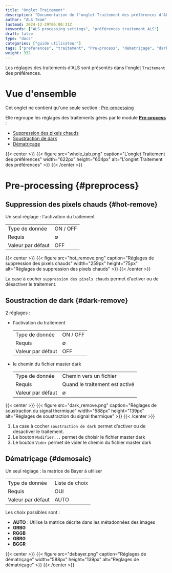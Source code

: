 ```yaml
---
title: "Onglet Traitement"
description: "Documentation de l'onglet Traitement des préférences d'ALS"
author: "ALS Team"
lastmod: 2024-12-29T06:00:31Z
keywords: ["ALS processing settings", "préférences traitement ALS"]
draft: false
type: "docs"
categories: ["guide utilisateur"] 
tags: ["preferences", "traitement", "Pre-process", "dématriçage", "dark", "pixels chauds"]
weight: 332
---
```


Les réglages des traitements d'ALS sont présentés dans l'onglet `Traitement` des préférences.

<div class="row">
<div class="col-md-6">

# Vue d'ensemble

Cet onglet ne contient qu'une seule section : [Pre-processing](#preprocess)

Elle regroupe les réglages des traitements gérés par le module [**Pre-process**](../../modules/preprocess/) :
- [Suppression des pixels chauds](#hot-remove)
- [Soustraction de dark](#dark-remove)
- [Dématriçage](#demosaic)

</div>
<div class="col-md-6 d-flex align-items-center justify-content-center">
{{< center >}}
{{< figure src="whole_tab.png"
caption="L'onglet Traitement des préférences"
width="622px"
height="604px"
alt="L'onglet Traitement des préférences" >}}
{{< /center >}}

</div>
</div>

# Pre-processing {#preprocess}


## Suppression des pixels chauds {#hot-remove}

Un seul réglage : l'activation du traitement

|           |          |
|-----------|----------|
|Type de donnée       | ON / OFF |
| Requis | ∅        |
| Valeur par défaut | OFF      |

{{< center >}}
{{< figure src="hot_remove.png"
caption="Réglages de suppression des pixels chauds"
width="259px"
height="75px"
alt="Réglages de suppression des pixels chauds" >}}
{{< /center >}}

La case à cocher `suppression des pixels chauds` permet d'activer ou de désactiver le traitement.

## Soustraction de dark {#dark-remove}

2 réglages : 

- l'activation du traitement

    |           |          |
    |-----------|----------|
    |Type de donnée       | ON / OFF |
    | Requis | ∅        |
    | Valeur par défaut | OFF      |

- le chemin du fichier master dark

    |           |                                |
    |-----------|--------------------------------|
    |Type de donnée       | Chemin vers un fichier         |
    | Requis | Quand le traitement est activé |
    | Valeur par défaut | ∅                              |

{{< center >}}
{{< figure src="dark_remove.png"
caption="Réglages de soustraction du signal thermique"
width="588px"
height="139px"
alt="Réglages de soustraction du signal thermique" >}}
{{< /center >}}

1. La case à cocher `soustraction de dark` permet d'activer ou de désactiver le traitement. 
2. Le bouton `Modifier...` permet de choisir le fichier master dark
3. Le bouton `Vider` permet de vider le chemin du fichier master dark

## Dématriçage {#demosaic}

Un seul réglage : la matrice de Bayer à utiliser

|           |                |
|-----------|----------------|
|Type de donnée       | Liste de choix |
| Requis | OUI            |
| Valeur par défaut | AUTO           |

Les choix possibles sont :

- **AUTO** : Utilise la matrice décrite dans les métadonnées des images
- **GRBG**
- **RGGB**
- **GBRG**
- **BGGR**

{{< center >}}
{{< figure src="debayer.png"
caption="Réglages de dématriçage"
width="588px"
height="139px"
alt="Réglages de dématriçage" >}}
{{< /center >}}

